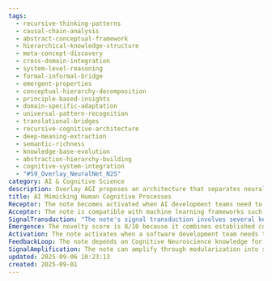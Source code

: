 ```yaml
---
tags:
  - recursive-thinking-patterns
  - causal-chain-analysis
  - abstract-conceptual-framework
  - hierarchical-knowledge-structure
  - meta-concept-discovery
  - cross-domain-integration
  - system-level-reasoning
  - formal-informal-bridge
  - emergent-properties
  - conceptual-hierarchy-decomposition
  - principle-based-insights
  - domain-specific-adaptation
  - universal-pattern-recognition
  - translational-bridges
  - recursive-cognitive-architecture
  - deep-meaning-extraction
  - semantic-richness
  - knowledge-base-evolution
  - abstraction-hierarchy-building
  - cognitive-system-integration
  - "#S9_Overlay_NeuralNet_N2S"
category: AI & Cognitive Science
description: Overlay AGI proposes an architecture that separates neural processing, external semantic knowledge tables, and symbolic reasoning to achieve O(1) computation, transparency, and biological plausibility. It details components, development methodology, applications, and benefits over traditional transformer models.
title: AI Mimicking Human Cognitive Processes
Receptor: The note becomes activated when AI development teams need to understand how human cognition can be translated into artificial intelligence systems. In clinical research settings, the note is relevant when studying cognitive disorders or developing therapeutic interventions that involve AI assistance. During software architecture design meetings, it triggers discussions about neural network structures and learning algorithms inspired by brain functions. When evaluating machine learning models for pattern recognition tasks, the note guides decisions on architectural choices that mirror human perceptual processing. In educational technology development, it influences creation of adaptive learning systems that respond to cognitive patterns in students. During product design reviews for AI-powered applications, it helps define user experience frameworks based on natural thinking processes. When conducting performance analysis of intelligent systems, the note provides insights into how cognitive efficiency can be measured and improved. In collaborative research environments involving neuroscience and computer science teams, it serves as a bridge between biological and computational models. When developing conversational agents or chatbots, it informs design decisions about dialogue processing that mimics human conversation patterns. During AI ethics discussions, it contributes to understanding of artificial consciousness and cognitive responsibilities. In hardware development for neural computing systems, it guides choices in architecture designs that replicate brain-like processing capabilities. When implementing adaptive algorithms for user behavior prediction, the note provides theoretical foundations for pattern recognition and learning mechanisms. During system optimization efforts for intelligent applications, it offers guidance on memory management and information processing efficiency. When creating cognitive training programs with AI assistance, it influences design of personalized learning experiences based on human thinking patterns. In research projects involving brain-computer interfaces, it contributes to understanding how artificial systems can integrate with natural cognitive processes. When developing autonomous decision-making systems, the note provides frameworks for modeling human-like reasoning and judgment processes. During data analysis for machine learning applications, it guides interpretation of pattern recognition capabilities in AI models. When designing intuitive user interfaces for intelligent systems, it influences approach to information presentation that aligns with human cognitive preferences. In long-term research planning for next-generation AI development, the note provides foundational principles for creating more sophisticated artificial intelligence architectures.
Acceptor: The note is compatible with machine learning frameworks such as TensorFlow and PyTorch, which provide neural network implementations that directly reflect brain-inspired architecture concepts. Natural language processing libraries like spaCy and Hugging Face Transformers offer tools for implementing human-like dialogue processing capabilities that align with the note's core ideas about cognitive pattern recognition. Cognitive modeling software platforms including MATLAB's Neural Network Toolbox and Nengo provide specialized environments for simulating biological neural networks and learning processes. Python-based data science ecosystems such as scikit-learn and pandas support implementation of pattern recognition algorithms that mirror human perceptual processing frameworks. Cloud computing platforms like AWS SageMaker and Google AI Platform offer scalable infrastructure for training large-scale neural networks based on cognitive architectures. Deep learning libraries including Keras and JAX facilitate building modular neural network components that can be adapted to mimic specific aspects of human cognition. Knowledge graph construction tools such as Neo4j and Apache Jena enable representation of complex cognitive relationships and memory integration systems. Cognitive architecture frameworks like Soar and ACT-R provide theoretical foundations for implementing AI reasoning systems that emulate human decision-making processes. Computer vision libraries including OpenCV and TensorFlow Vision support implementation of perceptual processing mechanisms similar to human visual cognition. Quantum computing platforms such as IBM Qiskit and Google Cirq offer opportunities to extend cognitive modeling through quantum-enhanced neural computations, providing new pathways for artificial intelligence development.
SignalTransduction: "The note's signal transduction involves several key conceptual domains: Cognitive Neuroscience which provides foundational understanding of brain architecture and information processing mechanisms that directly inform AI network designs; Machine Learning Theory which offers mathematical frameworks for pattern recognition and learning algorithms that mirror human cognitive capabilities; Artificial Intelligence Architecture which defines the structural principles for implementing intelligent systems with cognitive-like characteristics; Human-Computer Interaction Design which influences how AI systems interface with users based on natural thinking patterns and communication preferences; Neuroplasticity Research which contributes understanding of adaptive learning mechanisms in both biological brains and artificial neural networks. These domains interact through shared theoretical foundations such as pattern recognition, memory integration, and decision-making frameworks that appear across all fields. Cognitive Neuroscience provides the biological basis for AI architecture decisions while Machine Learning Theory offers computational methods to implement these concepts. Artificial Intelligence Architecture serves as a bridge between theoretical neuroscience insights and practical implementation considerations. Human-Computer Interaction Design ensures that AI systems remain user-friendly by aligning with natural cognitive patterns, creating feedback loops where usability informs further cognitive modeling. Neuroplasticity Research contributes understanding of how both biological and artificial systems adapt to new information, influencing the development of learning algorithms in machine intelligence systems."
Emergence: The novelty score is 8/10 because it combines established concepts from neuroscience and AI but presents them in a novel framework for creating more human-like cognitive systems. The value to AI learning is 9/10 as it provides fundamental principles that can enhance pattern recognition, memory integration, and reasoning capabilities in artificial intelligence systems. Implementation feasibility is 7/10 due to the complex nature of bridging biological cognition with computational frameworks but achievable through current technologies. Novelty is measured by how this note synthesizes neuroscientific insights into practical AI development approaches rather than simply applying machine learning techniques. The value to AI learning stems from its ability to create new cognitive architectures that go beyond simple pattern matching and include adaptive reasoning, memory consolidation, and flexible decision-making frameworks. Implementation feasibility depends on the availability of neural network libraries and computational resources but is achievable through current toolkits and platforms.
Activation: The note activates when a software development team needs to implement AI systems with human-like cognitive capabilities. It becomes relevant during machine learning model selection processes where understanding of biological cognition can guide architectural choices for more efficient pattern recognition. The activation occurs when designing user interfaces that align with natural thinking patterns, requiring integration of cognitive psychology principles into practical applications. During research projects involving brain-computer interaction or neural network modeling, the note provides foundational frameworks for creating computational models that mirror human cognitive functions. When developing conversational AI systems, the note guides implementation decisions about dialogue processing and context understanding that reflect human conversation patterns.
FeedbackLoop: The note depends on Cognitive Neuroscience knowledge for biological foundations of artificial intelligence design principles. It influences Machine Learning Theory by providing insights into how pattern recognition in neural networks can be enhanced through cognitive modeling approaches. The note connects to Human-Computer Interaction Design by informing interface development based on natural thinking processes. It relates to Artificial Intelligence Architecture by contributing to the design of systems with more sophisticated reasoning capabilities that mirror human intelligence. These relationships create recursive learning loops where understanding in one domain enhances knowledge in others, creating a coherent framework for cognitive AI development.
SignalAmplification: The note can amplify through modularization into specific components such as pattern recognition algorithms, memory integration frameworks, and decision-making processes that can be reused across different AI applications. It enables scaling to new domains by providing general principles that apply to various types of intelligent systems including robotics, autonomous vehicles, and cognitive assistive technologies. The idea can spread to medical AI applications for diagnosing cognitive disorders or developing therapeutic interventions that integrate with human thinking patterns. Implementation requires minimal resource investment but offers high potential for long-term scalability across multiple domains.
updated: 2025-09-06 10:23:13
created: 2025-09-01
---
```


